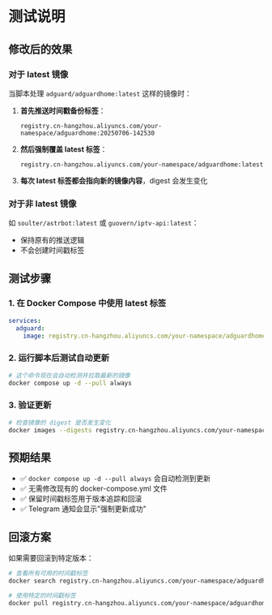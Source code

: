 # 测试说明

## 修改后的效果

### 对于 latest 镜像
当脚本处理 `adguard/adguardhome:latest` 这样的镜像时：

1. **首先推送时间戳备份标签**：
   ```
   registry.cn-hangzhou.aliyuncs.com/your-namespace/adguardhome:20250706-142530
   ```

2. **然后强制覆盖 latest 标签**：
   ```
   registry.cn-hangzhou.aliyuncs.com/your-namespace/adguardhome:latest
   ```

3. **每次 latest 标签都会指向新的镜像内容**，digest 会发生变化

### 对于非 latest 镜像
如 `soulter/astrbot:latest` 或 `guovern/iptv-api:latest`：
- 保持原有的推送逻辑
- 不会创建时间戳标签

## 测试步骤

### 1. 在 Docker Compose 中使用 latest 标签
```yaml
services:
  adguard:
    image: registry.cn-hangzhou.aliyuncs.com/your-namespace/adguardhome:latest
```

### 2. 运行脚本后测试自动更新
```bash
# 这个命令现在会自动检测并拉取最新的镜像
docker compose up -d --pull always
```

### 3. 验证更新
```bash
# 检查镜像的 digest 是否发生变化
docker images --digests registry.cn-hangzhou.aliyuncs.com/your-namespace/adguardhome:latest
```

## 预期结果

- ✅ `docker compose up -d --pull always` 会自动检测到更新
- ✅ 无需修改现有的 docker-compose.yml 文件
- ✅ 保留时间戳标签用于版本追踪和回滚
- ✅ Telegram 通知会显示"强制更新成功"

## 回滚方案

如果需要回滚到特定版本：
```bash
# 查看所有可用的时间戳标签
docker search registry.cn-hangzhou.aliyuncs.com/your-namespace/adguardhome

# 使用特定的时间戳标签
docker pull registry.cn-hangzhou.aliyuncs.com/your-namespace/adguardhome:20250706-142530
```
